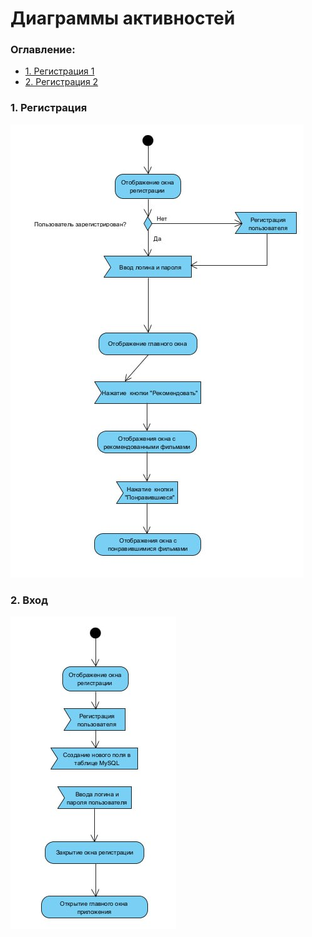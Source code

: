 # Диаграммы активностей

### Оглавление:
- [1. Регистрация 1](#1.-регистрация-1)
- [2. Регистрация 2](#2.-регистрация-2)
 



### 1.	Регистрация
![Регистрация 1](./Изображения/Activity%201.jpg)
### 2.   Вход
![Регистрация 2](./Изображения/Activity%202.jpg)

 

